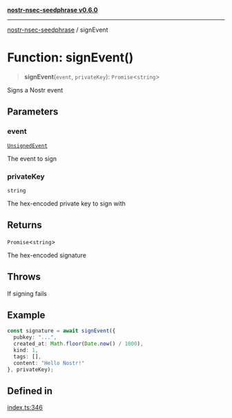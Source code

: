 [**nostr-nsec-seedphrase v0.6.0**](../README.md)

***

[nostr-nsec-seedphrase](../globals.md) / signEvent

# Function: signEvent()

> **signEvent**(`event`, `privateKey`): `Promise`\<`string`\>

Signs a Nostr event

## Parameters

### event

[`UnsignedEvent`](../interfaces/UnsignedEvent.md)

The event to sign

### privateKey

`string`

The hex-encoded private key to sign with

## Returns

`Promise`\<`string`\>

The hex-encoded signature

## Throws

If signing fails

## Example

```ts
const signature = await signEvent({
  pubkey: "...",
  created_at: Math.floor(Date.now() / 1000),
  kind: 1,
  tags: [],
  content: "Hello Nostr!"
}, privateKey);
```

## Defined in

[index.ts:346](https://github.com/HumanjavaEnterprises/nostr-nsec-seedphrase/blob/885e04e5180059d4aa901af59d633038a53240cb/src/index.ts#L346)
